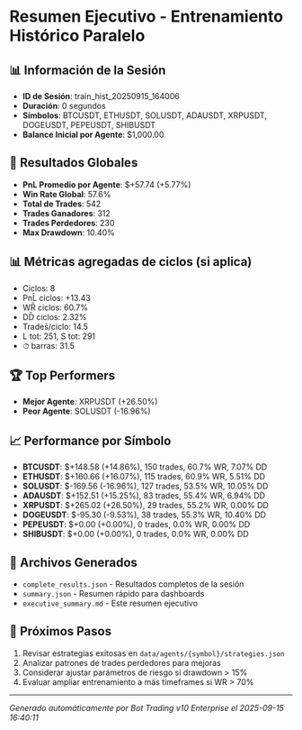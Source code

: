# Resumen Ejecutivo - Entrenamiento Histórico Paralelo

## 📊 Información de la Sesión
- **ID de Sesión**: train_hist_20250915_164006
- **Duración**: 0 segundos
- **Símbolos**: BTCUSDT, ETHUSDT, SOLUSDT, ADAUSDT, XRPUSDT, DOGEUSDT, PEPEUSDT, SHIBUSDT
- **Balance Inicial por Agente**: $1,000.00

## 🎯 Resultados Globales
- **PnL Promedio por Agente**: $+57.74 (+5.77%)
- **Win Rate Global**: 57.6%
- **Total de Trades**: 542
- **Trades Ganadores**: 312
- **Trades Perdedores**: 230
- **Max Drawdown**: 10.40%

## 📊 Métricas agregadas de ciclos (si aplica)
- Ciclos: 8
- PnL̄ ciclos: +13.43
- WR̄ ciclos: 60.7%
- DD̄ ciclos: 2.32%
- Trades̄/ciclo: 14.5
- L tot: 251, S tot: 291
- ⏱̄ barras: 31.5


## 🏆 Top Performers
- **Mejor Agente**: XRPUSDT (+26.50%)
- **Peor Agente**: SOLUSDT (-16.96%)

## 📈 Performance por Símbolo
- **BTCUSDT**: $+148.58 (+14.86%), 150 trades, 60.7% WR, 7.07% DD
- **ETHUSDT**: $+160.66 (+16.07%), 115 trades, 60.9% WR, 5.51% DD
- **SOLUSDT**: $-169.56 (-16.96%), 127 trades, 53.5% WR, 10.05% DD
- **ADAUSDT**: $+152.51 (+15.25%), 83 trades, 55.4% WR, 6.94% DD
- **XRPUSDT**: $+265.02 (+26.50%), 29 trades, 55.2% WR, 0.00% DD
- **DOGEUSDT**: $-95.30 (-9.53%), 38 trades, 55.3% WR, 10.40% DD
- **PEPEUSDT**: $+0.00 (+0.00%), 0 trades, 0.0% WR, 0.00% DD
- **SHIBUSDT**: $+0.00 (+0.00%), 0 trades, 0.0% WR, 0.00% DD

## 📁 Archivos Generados
- `complete_results.json` - Resultados completos de la sesión
- `summary.json` - Resumen rápido para dashboards
- `executive_summary.md` - Este resumen ejecutivo

## 🎯 Próximos Pasos
1. Revisar estrategias exitosas en `data/agents/{symbol}/strategies.json`
2. Analizar patrones de trades perdedores para mejoras
3. Considerar ajustar parámetros de riesgo si drawdown > 15%
4. Evaluar ampliar entrenamiento a más timeframes si WR > 70%

---
*Generado automáticamente por Bot Trading v10 Enterprise el 2025-09-15 16:40:11*

